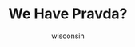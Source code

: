 ---
media: "images/rounds/round_2/pravda.png"
media_type: image
title: We Have Pravda?
author: wisconsin
desc: Kafka Hynes reads Pravda's latest article about the Soviet Union's new expedition to the lost Novy Mir.
---